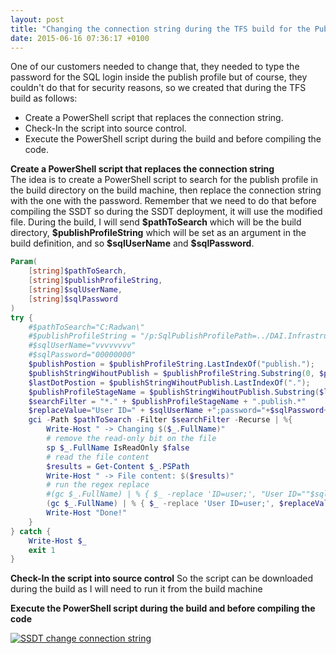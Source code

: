 ```yaml
---
layout: post
title: "Changing the connection string during the TFS build for the Publish Profile of the SSDT (Sql Server Data Tool)"
date: 2015-06-16 07:36:17 +0100
---
```


One of our customers needed to change that, they needed to type the password for the SQL login inside the publish profile but of course, they couldn't do that for security reasons, so we created that during the TFS build as follows:

- Create a PowerShell script that replaces the connection string.
- Check-In the script into source control.
- Execute the PowerShell script during the build and before compiling the code.

**Create a PowerShell script that replaces the connection string**  
The idea is to create a PowerShell script to search for the publish profile in the build directory on the build machine, then replace the connection string with the one with the password. Remember that we need to do that before compiling the SSDT so during the SSDT deployment, it will use the modified file. During the build, I will send **\$pathToSearch** which will be the build directory, **\$publishProfileString** which will be set as an argument in the build definition, and so **\$sqlUserName** and **\$sqlPassword**.

```powershell
Param(
    [string]$pathToSearch,
    [string]$publishProfileString,
    [string]$sqlUserName,
    [string]$sqlPassword
)
try {
    #$pathToSearch="C:Radwan\"
    #$publishProfileString = "/p:SqlPublishProfilePath=../DAI.Infrastructure.DataAccess.Ef.DbPublishProfiles/DAI.Infrastructure.DataAccess.Ef.Db.preprod.publish.xml"
    #$sqlUserName="vvvvvvvv"
    #$sqlPassword="00000000"
    $publishPostion = $publishProfileString.LastIndexOf("publish.");
    $publishStringWihoutPublish = $publishProfileString.Substring(0, $publishPostion - 1);
    $lastDotPostion = $publishStringWihoutPublish.LastIndexOf(".");
    $publishProfileStageName = $publishStringWihoutPublish.Substring($lastDotPostion+1, $publishStringWihoutPublish.Length - $lastDotPostion-1);
    $searchFilter = "*." + $publishProfileStageName + ".publish.*"
    $replaceValue="User ID=" + $sqlUserName +";password="+$sqlPassword+";"
    gci -Path $pathToSearch -Filter $searchFilter -Recurse | %{
        Write-Host " -> Changing $($_.FullName)"
        # remove the read-only bit on the file
        sp $_.FullName IsReadOnly $false
        # read the file content
        $results = Get-Content $_.PSPath
        Write-Host " -> File content: $($results)"
        # run the regex replace
        #(gc $_.FullName) | % { $_ -replace 'ID=user;', "User ID=""$sqlUserName"";password=""$sqlPassword"";" } | sc $_.FullName
        (gc $_.FullName) | % { $_ -replace 'User ID=user;', $replaceValue } | sc $_.FullName
        Write-Host "Done!"
    }
} catch {
    Write-Host $_
    exit 1
}
```


**Check-In the script into source control** So the script can be downloaded during the build as I will need to run it from the build machine

**Execute the PowerShell script during the build and before compiling the code** 

[![SSDT change connection string](/assets/images/2015/06/ssdt-change-connection-string.png)](/assets/images/2015/06/ssdt-change-connection-string.png)

